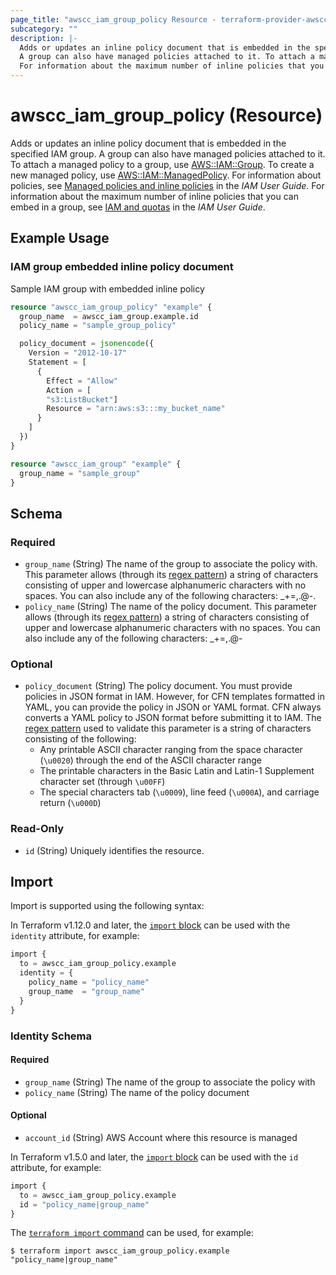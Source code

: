 ```yaml
---
page_title: "awscc_iam_group_policy Resource - terraform-provider-awscc"
subcategory: ""
description: |-
  Adds or updates an inline policy document that is embedded in the specified IAM group.
  A group can also have managed policies attached to it. To attach a managed policy to a group, use AWS::IAM::Group https://docs.aws.amazon.com/AWSCloudFormation/latest/UserGuide/aws-properties-iam-group.html. To create a new managed policy, use AWS::IAM::ManagedPolicy https://docs.aws.amazon.com/AWSCloudFormation/latest/UserGuide/aws-resource-iam-managedpolicy.html. For information about policies, see Managed policies and inline policies https://docs.aws.amazon.com/IAM/latest/UserGuide/policies-managed-vs-inline.html in the IAM User Guide.
  For information about the maximum number of inline policies that you can embed in a group, see IAM and quotas https://docs.aws.amazon.com/IAM/latest/UserGuide/reference_iam-quotas.html in the IAM User Guide.
---
```


# awscc_iam_group_policy (Resource)

Adds or updates an inline policy document that is embedded in the specified IAM group.
 A group can also have managed policies attached to it. To attach a managed policy to a group, use [AWS::IAM::Group](https://docs.aws.amazon.com/AWSCloudFormation/latest/UserGuide/aws-properties-iam-group.html). To create a new managed policy, use [AWS::IAM::ManagedPolicy](https://docs.aws.amazon.com/AWSCloudFormation/latest/UserGuide/aws-resource-iam-managedpolicy.html). For information about policies, see [Managed policies and inline policies](https://docs.aws.amazon.com/IAM/latest/UserGuide/policies-managed-vs-inline.html) in the *IAM User Guide*.
 For information about the maximum number of inline policies that you can embed in a group, see [IAM and quotas](https://docs.aws.amazon.com/IAM/latest/UserGuide/reference_iam-quotas.html) in the *IAM User Guide*.

## Example Usage

### IAM group embedded inline policy document

Sample IAM group with embedded inline policy

```terraform
resource "awscc_iam_group_policy" "example" {
  group_name  = awscc_iam_group.example.id
  policy_name = "sample_group_policy"

  policy_document = jsonencode({
    Version = "2012-10-17"
    Statement = [
      {
        Effect = "Allow"
        Action = [
        "s3:ListBucket"]
        Resource = "arn:aws:s3:::my_bucket_name"
      }
    ]
  })
}

resource "awscc_iam_group" "example" {
  group_name = "sample_group"
}
```

<!-- schema generated by tfplugindocs -->
## Schema

### Required

- `group_name` (String) The name of the group to associate the policy with.
 This parameter allows (through its [regex pattern](https://docs.aws.amazon.com/http://wikipedia.org/wiki/regex)) a string of characters consisting of upper and lowercase alphanumeric characters with no spaces. You can also include any of the following characters: _+=,.@-.
- `policy_name` (String) The name of the policy document.
 This parameter allows (through its [regex pattern](https://docs.aws.amazon.com/http://wikipedia.org/wiki/regex)) a string of characters consisting of upper and lowercase alphanumeric characters with no spaces. You can also include any of the following characters: _+=,.@-

### Optional

- `policy_document` (String) The policy document.
 You must provide policies in JSON format in IAM. However, for CFN templates formatted in YAML, you can provide the policy in JSON or YAML format. CFN always converts a YAML policy to JSON format before submitting it to IAM.
 The [regex pattern](https://docs.aws.amazon.com/http://wikipedia.org/wiki/regex) used to validate this parameter is a string of characters consisting of the following:
  +  Any printable ASCII character ranging from the space character (``\u0020``) through the end of the ASCII character range
  +  The printable characters in the Basic Latin and Latin-1 Supplement character set (through ``\u00FF``)
  +  The special characters tab (``\u0009``), line feed (``\u000A``), and carriage return (``\u000D``)

### Read-Only

- `id` (String) Uniquely identifies the resource.

## Import

Import is supported using the following syntax:

In Terraform v1.12.0 and later, the [`import` block](https://developer.hashicorp.com/terraform/language/import) can be used with the `identity` attribute, for example:

```terraform
import {
  to = awscc_iam_group_policy.example
  identity = {
    policy_name = "policy_name"
    group_name  = "group_name"
  }
}
```

<!-- schema generated by tfplugindocs -->
### Identity Schema

#### Required

- `group_name` (String) The name of the group to associate the policy with
- `policy_name` (String) The name of the policy document

#### Optional

- `account_id` (String) AWS Account where this resource is managed

In Terraform v1.5.0 and later, the [`import` block](https://developer.hashicorp.com/terraform/language/import) can be used with the `id` attribute, for example:

```terraform
import {
  to = awscc_iam_group_policy.example
  id = "policy_name|group_name"
}
```

The [`terraform import` command](https://developer.hashicorp.com/terraform/cli/commands/import) can be used, for example:

```shell
$ terraform import awscc_iam_group_policy.example "policy_name|group_name"
```